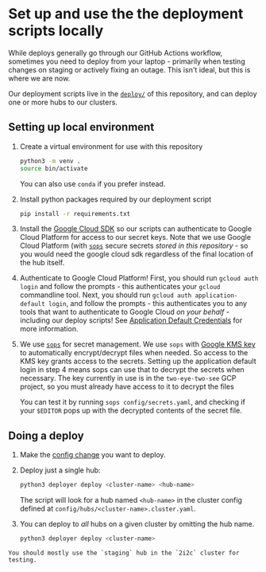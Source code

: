 # Set up and use the the deployment scripts locally

While deploys generally go through our GitHub Actions workflow, sometimes you
need to deploy from your laptop - primarily when testing changes on staging or
actively fixing an outage. This isn't ideal, but this is where we are now.

Our deployment scripts live in the [`deploy/`](https://github.com/2i2c-org/pilot-hubs/blob/master/deploy.py)
of this repository, and can deploy one or more hubs to our clusters. 


## Setting up local environment

1. Create a virtual environment for use with this repository

   ```bash
   python3 -m venv .
   source bin/activate
   ```

   You can also use `conda` if you prefer instead.

2. Install python packages required by our deployment script
   
   ```bash
   pip install -r requirements.txt
   ```

3. Install the [Google Cloud SDK](https://cloud.google.com/sdk) so
   our scripts can authenticate to Google Cloud Platform for access
   to our secret keys. Note that we use Google Cloud Platform (with
   [`sops`](https://github.com/mozilla/sops) secure secrets *stored
   in this repository* - so you would need the google cloud sdk regardless of
   the final location of the hub itself.

4. Authenticate to Google Cloud Platform! First, you should run
   `gcloud auth login` and follow the prompts - this authenticates your
   `gcloud` commandline tool. Next, you should run `gcloud auth application-default login`,
   and follow the prompts - this authenticates you to any tools that
   want to authenticate to Google Cloud *on your behalf* - including
   our deploy scripts! See [Application Default Credentials](https://cloud.google.com/docs/authentication/production#automatically)
   for more information.

5. We use [`sops`](https://github.com/mozilla/sops) for secret management.
   We use `sops` with [Google KMS key](https://cloud.google.com/security-key-management) to
   automatically encrypt/decrypt files when needed. So access to
   the KMS key grants access to the secrets. Setting up the
   application default login in step 4 means sops can use that
   to decrypt the secrets when necessary. The key currently in use is
   in the `two-eye-two-see` GCP project, so you must already have
   access to it to decrypt the files

   You can test it by running `sops config/secrets.yaml`, and checking
   if your `$EDITOR` pops up with the decrypted contents of the secret
   file.

## Doing a deploy

1. Make the [config change](../topic/config.md) you want to deploy.

2. Deploy just a single hub:

   ```bash
   python3 deployer deploy <cluster-name> <hub-name>
   ```

   The script will look for a hub named `<hub-name>` in the cluster config
   defined at `config/hubs/<cluster-name>.cluster.yaml`.

3. You can deploy to *all* hubs on a given cluster by omitting the hub name.
   
   ```bash
   python3 deployer deploy <cluster-name>
   ```

```{note}
You should mostly use the `staging` hub in the `2i2c` cluster for testing.
```